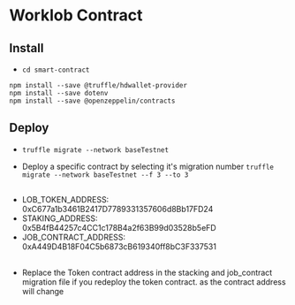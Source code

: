 # Worklob Contract

## Install

- `cd smart-contract`

```
npm install --save @truffle/hdwallet-provider
npm install --save dotenv
npm install --save @openzeppelin/contracts
```

## Deploy

- `truffle migrate --network baseTestnet`

- Deploy a specific contract by selecting it's migration number `truffle migrate --network baseTestnet --f 3 --to 3`

##

- LOB_TOKEN_ADDRESS: 0xC677a1b3461B2417D7789331357606d8Bb17FD24
- STAKING_ADDRESS: 0x5B4fB44257c4CC1c178B4a2f63B99d03528b5eFD
- JOB_CONTRACT_ADDRESS: 0xA449D4B18F04C5b6873cB619340ff8bC3F337531

##

- Replace the Token contract address in the stacking and job_contract migration file if you redeploy the token contract. as the contract address will change
